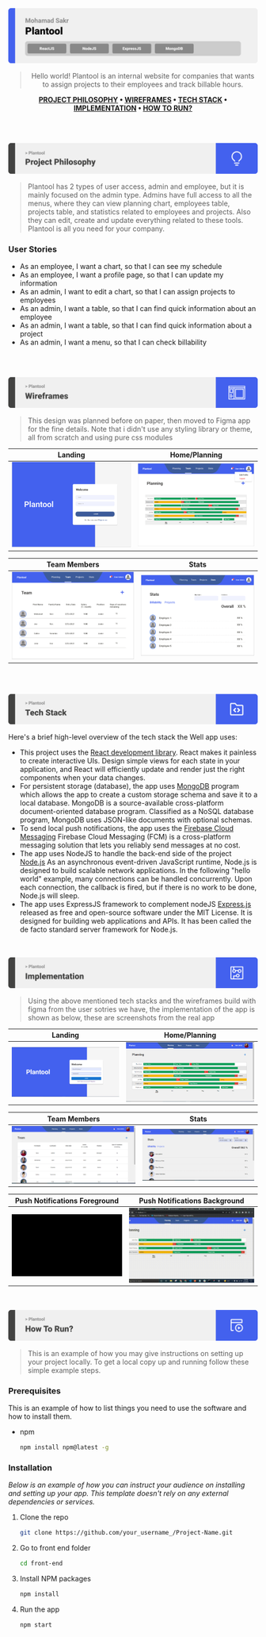 <img src="./readme/title1.svg"/>

<div align="center">

> Hello world! Plantool is an internal website for companies that wants to assign projects to their employees and track billable hours.

**[PROJECT PHILOSOPHY](https://github.com/julescript/well_app#-project-philosophy) • [WIREFRAMES](https://github.com/julescript/well_app#-wireframes) • [TECH STACK](https://github.com/julescript/well_app#-tech-stack) • [IMPLEMENTATION](https://github.com/julescript/well_app#-impplementation) • [HOW TO RUN?](https://github.com/julescript/well_app#-how-to-run)**

</div>

<br><br>


<img src="./readme/title2.svg"/>

> Plantool has 2 types of user access, admin and employee, but it is mainly focused on the admin type. Admins have full access to all the menus, where they can view planning chart, employees table, projects table, and statistics related to employees and projects. Also they can edit, create and update everything related to these tools. Plantool is all you need for your company.
 

### User Stories
- As an employee, I want a chart, so that I can see my schedule
- As an employee, I want a profile page, so that I can update my information
- As an admin, I want to edit a chart, so that I can assign projects to employees
- As an admin, I want a table, so that I can find quick information about an employee
- As an admin, I want a table, so that I can find quick information about a project
- As an admin, I want a menu, so that I can check billability


<br><br>

<img src="./readme/title3.svg"/>

> This design was planned before on paper, then moved to Figma app for the fine details.
Note that i didn't use any styling library or theme, all from scratch and using pure css modules

| Landing  | Home/Planning  |
| -----------------| -----|
| ![Landing](https://github.com/MohamadSakr96/Plantool/blob/main/demo/Landing_Page_Fig.PNG) | ![Home/Planning](https://github.com/MohamadSakr96/Plantool/blob/main/demo/Home_Page_Fig.PNG) |

| Team Members  | Stats  |
| -----------------| -----|
| ![Team Members](https://github.com/MohamadSakr96/Plantool/blob/main/demo/Team_Page_Fig.PNG) | ![Stats](https://github.com/MohamadSakr96/Plantool/blob/main/demo/Stats_Page_Fig.PNG) |


<br><br>

<img src="./readme/title4.svg"/>

Here's a brief high-level overview of the tech stack the Well app uses:

- This project uses the [React development library](https://reactjs.org/). React makes it painless to create interactive UIs. Design simple views for each state in your application, and React will efficiently update and render just the right components when your data changes.
- For persistent storage (database), the app uses [MongoDB](https://www.mongodb.com/) program which allows the app to create a custom storage schema and save it to a local database. MongoDB is a source-available cross-platform document-oriented database program. Classified as a NoSQL database program, MongoDB uses JSON-like documents with optional schemas.
- To send local push notifications, the app uses the [Firebase Cloud Messaging](https://firebase.google.com/docs/cloud-messaging) Firebase Cloud Messaging (FCM) is a cross-platform messaging solution that lets you reliably send messages at no cost.
- The app uses NodeJS to handle the back-end side of the project [Node.js](https://nodejs.org/en/) As an asynchronous event-driven JavaScript runtime, Node.js is designed to build scalable network applications. In the following "hello world" example, many connections can be handled concurrently. Upon each connection, the callback is fired, but if there is no work to be done, Node.js will sleep.
- The app uses ExpressJS framework to complement nodeJS [Express.js](https://expressjs.com/) released as free and open-source software under the MIT License. It is designed for building web applications and APIs. It has been called the de facto standard server framework for Node.js.



<br><br>
<img src="./readme/title5.svg"/>

> Using the above mentioned tech stacks and the wireframes build with figma from the user sotries we have, the implementation of the app is shown as below, these are screenshots from the real app

| Landing  | Home/Planning  |
| -----------------| -----|
| ![Landing](https://github.com/MohamadSakr96/Plantool/blob/main/demo/Landing_Page.PNG) | ![Home/Planning](https://github.com/MohamadSakr96/Plantool/blob/main/demo/Home_Page.PNG) |

| Team Members  | Stats  |
| -----------------| -----|
| ![Team Members](https://github.com/MohamadSakr96/Plantool/blob/main/demo/Team_Page.PNG) | ![Stats](https://github.com/MohamadSakr96/Plantool/blob/main/demo/Stats_Page.PNG) |

| Push Notifications Foreground| Push Notifications Background  |
| -----------------| -----|
| ![Foreground](https://github.com/MohamadSakr96/Plantool/blob/main/demo/Push_Notification_Foreground.gif) | ![Background](https://github.com/MohamadSakr96/Plantool/blob/main/demo/Push_Notification_Background.gif) |


<br><br>
<img src="./readme/title6.svg"/>


> This is an example of how you may give instructions on setting up your project locally.
To get a local copy up and running follow these simple example steps.

### Prerequisites

This is an example of how to list things you need to use the software and how to install them.
* npm
  ```sh
  npm install npm@latest -g
  ```

### Installation

_Below is an example of how you can instruct your audience on installing and setting up your app. This template doesn't rely on any external dependencies or services._

<!-- 1. Get a free API Key at [https://example.com](https://example.com)
2. Clone the repo
   ```sh
   git clone https://github.com/your_username_/Project-Name.git
   ```
3. Install NPM packages
   ```sh
   npm install
   ```
4. Enter your API in `config.js`
   ```js
   const API_KEY = 'ENTER YOUR API';
   ``` -->
  
1. Clone the repo
   ```sh
   git clone https://github.com/your_username_/Project-Name.git
   ```
2. Go to front end folder
   ```sh
   cd front-end
   ```
3. Install NPM packages
   ```sh
   npm install
   ```
4. Run the app
   ```sh
   npm start
   ```


